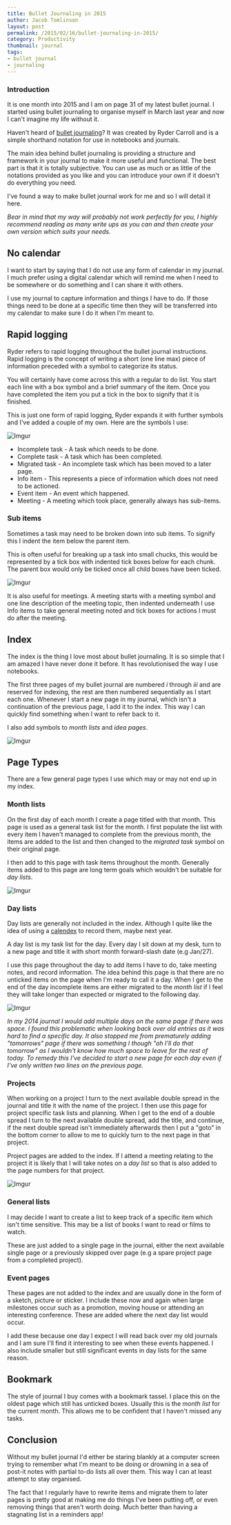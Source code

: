 ```yaml
---
title: Bullet Journaling in 2015
author: Jacob Tomlinson
layout: post
permalink: /2015/02/16/bullet-journaling-in-2015/
category: Productivity
thumbnail: journal
tags:
- bullet journal
- journaling
---
```


### Introduction

It is one month into 2015 and I am on page 31 of my latest bullet journal. I started
using bullet journaling to organise myself in March last year and now I can't
imagine my life without it.

Haven't heard of [bullet journaling][1]? It was created by Ryder Carroll
and is a simple shorthand notation for use in notebooks and journals.

The main idea behind bullet journaling is providing a structure and framework
in your journal to make it more useful and functional. The best part is that it
is totally subjective. You can use as much or as little of the notations provided as you like
and you can introduce your own if it doesn't do everything you need.

I've found a way to make bullet journal work for me and so I will detail it here.

_Bear in mind that my way will probably not work perfectly for you, I highly recommend
reading as many write ups as you can and then create your own version which suits
your needs._

## No calendar

I want to start by saying that I do not use any form of calendar in my journal.
I much prefer using a digital calendar which will remind
me when I need to be somewhere or do something and I can share it with others.

I use my journal to capture information and things I have to do. If those things
need to be done at a specific time then they will be transferred into my calendar
to make sure I do it when I'm meant to.

## Rapid logging

Ryder refers to rapid logging throughout the bullet journal instructions. Rapid
logging is the concept of writing a short (one line max) piece of information
preceded with a symbol to categorize its status.

You will certainly have come across this with a regular to do list. You start each
line with a box symbol and a brief summary of the item. Once you have completed
the item you put a tick in the box to signify that it is finished.

This is just one form of rapid logging, Ryder expands it with further symbols
and I've added a couple of my own. Here are the symbols I use:

![Imgur](http://i.imgur.com/zo6hxHH.png)

* Incomplete task - A task which needs to be done.
* Complete task - A task which has been completed.
* Migrated task - An incomplete task which has been moved to a later page.
* Info item - This represents a piece of information which does not need to be actioned.
* Event item - An event which happened.
* Meeting - A meeting which took place, generally always has sub-items.

### Sub items

Sometimes a task may need to be broken down into sub items. To signify this I
indent the item below the parent item.

This is often useful for breaking up a task into small chucks, this would be
represented by a tick box with indented tick boxes below for each chunk. The parent
box would only be ticked once all child boxes have been ticked.

![Imgur](http://i.imgur.com/2efAwt3.png)

It is also useful for meetings. A meeting starts with a meeting symbol and one
line description of the meeting topic, then indented underneath I use Info items
to take general meeting noted and tick boxes for actions I must do after the meeting.


## Index

The index is the thing I love most about bullet journaling. It is so simple that
I am amazed I have never done it before. It has revolutionised the way I use
notebooks.

The first three pages of my bullet journal are numbered _i_ through _iii_ and are reserved
for indexing, the rest are then numbered sequentially as I start each one.
Whenever I start a new page in my journal, which isn't a continuation
of the previous page, I add it to the index. This way I can quickly find something
when I want to refer back to it.

I also add symbols to _month lists_ and _idea pages_.

![Imgur](http://i.imgur.com/fDacIu6.png)

## Page Types

There are a few general page types I use which may or may not end up in my index.

### Month lists

On the first day of each month I create a page titled with that month. This page
is used as a general task list for the month. I first populate the list with
every item I haven't managed to complete from the previous month, the items are
added to the list and then changed to the _migrated task_ symbol on their original
page.

I then add to this page with task items throughout the month. Generally items
added to this page are long term goals which wouldn't be suitable for _day lists_.

![Imgur](http://i.imgur.com/dx1aRxD.png)

### Day lists

Day lists are generally not included in the index. Although I quite like the idea
of using a [calendex][2] to record them, maybe next year.

A day list is my task list for the day. Every day I sit down at my desk, turn to
a new page and title it with short month forward-slash date (e.g Jan/27).

I use this page throughout the day to add items I have to do, take meeting notes,
and record information. The idea behind this page is that there are no unticked items on the page
when I'm ready to call it a day. When I get to the end of the day incomplete items
are either migrated to the _month list_ if I feel they will take longer than expected
or migrated to the following day.

![Imgur](http://i.imgur.com/n48N9ka.png)

_In my 2014 journal I would add multiple days on the same page if there was space.
I found this problematic when looking back over old entries as it was hard to find
a specific day. It also stopped me from prematurely adding "tomorrows" page if
there was something I though "oh I'll do that tomorrow" as I wouldn't know how
much space to leave for the rest of today. To remedy this I've decided to start a new
page for each day even if I've only written two lines on the previous page._

### Projects

When working on a project I turn to the next available double spread in the journal
and title it with the name of the project. I then use this page for project specific
task lists and planning. When I get to the end of a double spread I turn to the next
available double spread, add the title, and continue, if the next double spread isn't immediately
afterwards then I put a "goto" in the bottom corner to allow to me to
quickly turn to the next page in that project.

Project pages are added to the index. If I attend a meeting relating to the project
it is likely that I will take notes on a _day list_ so that is also added
to the page numbers for that project.

![Imgur](http://i.imgur.com/nsJRtRd.png)

### General lists

I may decide I want to create a list to keep track of a specific item which isn't
time sensitive. This may be a list of books I want to read or films to watch.

These are just added to a single page in the journal, either the next available
single page or a previously skipped over page (e.g a spare project page from
a completed project).

### Event pages

These pages are not added to the index and are usually done in the form of a sketch,
picture or sticker. I include these now and again when large milestones occur such
as a promotion, moving house or attending an interesting conference. These are added
where the next day list would occur.

I add these because one day I expect I will read back over my old journals and
I am sure I'll find it interesting to see when these events happened. I also include
smaller but still significant events in day lists for the same reason.

## Bookmark

The style of journal I buy comes with a bookmark tassel. I place this on the
oldest page which still has unticked boxes. Usually this is the _month list_ for
the current month. This allows me to be confident that I haven't missed any tasks.


## Conclusion

Without my bullet journal I'd either be staring blankly at a computer screen trying
to remember what I'm meant to be doing or drowning in a sea of post-it notes with
partial to-do lists all over them. This way I can at least attempt to stay
organised.

The fact that I regularly have to rewrite items and migrate them to later pages is
pretty good at making me do things I've been putting off, or even removing
things that aren't worth doing. Much better than having a stagnating list in a
reminders app!

[1]: http://www.bulletjournal.com/
[2]: http://eddyhope.com/bullet-journal-future-events-solution/
